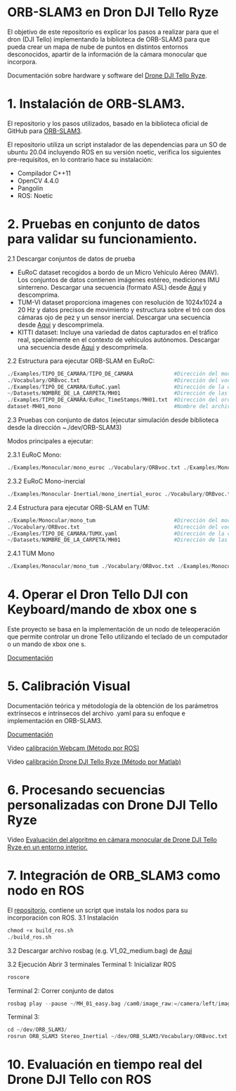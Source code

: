 # ORB-SLAM3 en Dron DJI Tello Ryze
El objetivo de este repositorio es explicar los pasos a realizar para que el dron (DJI Tello) 
implementando la biblioteca de ORB-SLAM3 para que pueda crear un mapa de nube de puntos en distintos
entornos desconocidos, apartir de la información de la cámara monocular que incorpora.

Documentación sobre hardware y software del [Drone DJI Tello Ryze](Drone-DJI-Tello-Ryze.pdf).
# 1. Instalación de ORB-SLAM3. 
El repositorio y los pasos utilizados, basado en la biblioteca oficial de GitHub para 
[ORB-SLAM3](https://github.com/aliaxam153/ORB_SLAM3?tab=readme-ov-file).

El repositorio utiliza un script instalador de las dependencias para un SO de ubuntu 20.04 incluyendo
ROS en su versión noetic, verifica los siguientes pre-requisitos, en lo contrario hace su instalación:
- Compilador C++11
- OpenCV 4.4.0
- Pangolin
- ROS: Noetic

# 2. Pruebas en conjunto de datos para validar su funcionamiento.
2.1 Descargar conjuntos de datos de prueba
- EuRoC dataset recogidos a bordo de un Micro Vehículo Aéreo (MAV). Los conjuntos de datos contienen imágenes estéreo, mediciones IMU sinterreno. Descargar una secuencia (formato ASL) desde [Aqui](https://projects.asl.ethz.ch/datasets/doku.php?id=kmavvisualinertialdatasets) y descomprima.
- TUM-VI dataset proporciona imagenes con resolución de 1024x1024 a 20 Hz y datos precisos de movimiento y estructura sobre el tró con dos cámaras ojo de pez y un sensor inercial. Descargar una secuencia desde [Aqui](https://cvg.cit.tum.de/data/datasets/visual-inertial-dataset) y descomprimela.
- KITTI dataset: Incluye una variedad de datos capturados en el tráfico real, specialmente en el contexto de vehículos autónomos. Descargar una secuencia desde [Aqui](https://www.cvlibs.net/datasets/kitti/eval_odometry.php) y descomprimela.

2.2 Estructura para ejecutar ORB-SLAM en EuRoC:
``` python
./Examples/TIPO_DE_CAMARA/TIPO_DE_CAMARA             #Dirección del modo de cámara a evaluar
./Vocabulary/ORBvoc.txt                              #Dirección del vocabulario 
./Examples/TIPÓ_DE_CAMARA/EuRoC.yaml                 #Dirección de la configuración de la cámara
~/Datasets/NOMBRE_DE_LA_CARPETA/MH01                 #Dirección de las secuencias del conjunto de pruebas
./Examples/TIPO_DE_CAMARA/EuRoc_TimeStamps/MH01.txt  #Dirección del orden de las secuencias
dataset-MH01_mono                                    #Nombre del archivo de salida (keyframe)
```
2.3 Pruebas con conjunto de datos (ejecutar simulación desde biblioteca desde la dirección ~./dev/ORB-SLAM3)

Modos principales a ejecutar:

2.3.1 EuRoC Mono:
``` python
./Examples/Monocular/mono_euroc ./Vocabulary/ORBvoc.txt ./Examples/Monocular/EuRoC.yaml ~/datasets/EuRoC/MH_01_easy ./Examples/Monocular/EuRoC_TimeStamps/MH01.txt dataset-MH01_mono
```
2.3.2 EuRoC Mono-inercial
``` python
./Examples/Monocular-Inertial/mono_inertial_euroc ./Vocabulary/ORBvoc.txt ./Examples/Monocular-Inertial/EuRoC.yaml ~/datasets/EuRoC/MH_01_easy ./Examples/Monocular-Inertial/EuRoC_TimeStamps/MH01.txt dataset-MH01_monoi
```
2.4 Estructura para ejecutar ORB-SLAM en TUM:
``` python
./Example/Monocular/mono_tum                         #Dirección del modo de cámara a evaluar
./Vocabulary/ORBvoc.txt                              #Dirección del vocabulario 
./Examples/TIPO_DE_CAMARA/TUMX.yaml                  #Dirección de la configuración de la cámara
~/Datasets/NOMBRE_DE_LA_CARPETA/MH01                 #Dirección de las secuencias del conjunto de pruebas
```
2.4.1 TUM Mono
``` python
./Examples/Monocular/mono_tum ./Vocabulary/ORBvoc.txt ./Examples/Monocular/TUM1.yaml ~/datasets/rgbd_dataset_freiburg1_xyz/
```
# 4. Operar el Dron Tello DJI con Keyboard/mando de xbox one s
Este proyecto se basa en la implementación de un nodo de teleoperación que permite controlar un drone Tello utilizando el teclado de un computador o un mando de xbox one s. 

[Documentación](Operar-Drone-KB-XOs.pdf)
# 5. Calibración Visual 
Documentación teórica y métodología de la obtención de los parámetros extrínsecos e intrı́nsecos del archivo .yaml para su enfoque
e implementación en ORB-SLAM3.

[Documentación](Calibración-Visual.pdf)

Video [calibración Webcam (Método por ROS)](https://youtu.be/CwaFwtEkfDs)

Video [calibración Drone DJI Tello Ryze (Método por Matlab)](https://youtu.be/oaTrxvDIrXQ)

# 6. Procesando secuencias personalizadas con Drone DJI Tello Ryze
Video [Evaluación del algoritmo en cámara monocular de Drone DJI Tello Ryze en un entorno interior.](https://youtu.be/itlC6GhlaIY)

# 7. Integración de ORB_SLAM3 como nodo en ROS
El [repositorio](https://github.com/aliaxam153/ORB_SLAM3?tab=readme-ov-file), contiene un script
que instala los nodos para su incorporación con ROS.
3.1 Instalación
``` python
chmod +x build_ros.sh
./build_ros.sh
```
3.2 Descargar archivo rosbag (e.g. V1_02_medium.bag) de [Aqui](https://projects.asl.ethz.ch/datasets/doku.php?id=kmavvisualinertialdatasets) 

3.2 Ejecución
Abrir 3 terminales 
Terminal 1: Inicializar ROS
``` python
roscore
```
Terminal 2: Correr conjunto de datos
``` python
rosbag play --pause ~/MH_01_easy.bag /cam0/image_raw:=/camera/left/image_raw /cam1/image_raw:=/camera/right/image_raw /imu0:=/imu
```
Terminal 3: 
``` python
cd ~/dev/ORB_SLAM3/
rosrun ORB_SLAM3 Stereo_Inertial ~/dev/ORB_SLAM3/Vocabulary/ORBvoc.txt ~/dev/ORB_SLAM3/Examples/Stereo-Inertial/EuRoC.yaml true
```
# 10. Evaluación en tiempo real del Drone DJI Tello con ROS

